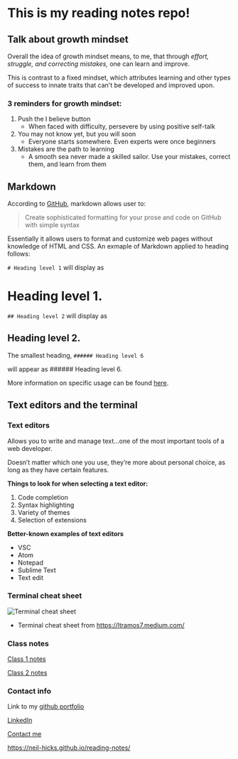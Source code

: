 # This is my reading notes repo!

## Talk about growth mindset

Overall the idea of growth mindset means, to me, 
that through _effort, struggle, and correcting mistakes,_ 
one can learn and improve.

This is contrast to a fixed mindset, which attributes
learning and other types of success to innate traits
that can't be developed and improved upon.

### 3 reminders for growth mindset:

  1. Push the I believe button
     - When faced with difficulty, persevere by using positive self-talk
  2. You may not know yet, but you will soon
     - Everyone starts somewhere.  Even experts were once beginners
  3. Mistakes are the path to learning
     - A smooth sea never made a skilled sailor.  Use your mistakes, 
    correct them, and learn from them


## Markdown

According to [GitHub](https://docs.github.com/en/get-started/writing-on-github/getting-started-with-writing-and-formatting-on-github/basic-writing-and-formatting-syntax), markdown allows user to: 

> Create sophisticated formatting for your prose and code on GitHub with simple syntax 


Essentially it allows users to format and customize web pages without knowledge of HTML and CSS. An exmaple of Markdown applied to heading follows:

```# Heading level 1``` will display as 

# Heading level 1.

```## Heading level 2``` will display as 

## Heading level 2.  

The smallest heading, ```###### Heading level 6``` 

will appear as ###### Heading level 6.

More information on specific usage can be found [here](https://docs.github.com/en/get-started/writing-on-github/getting-started-with-writing-and-formatting-on-github/basic-writing-and-formatting-syntax).



## Text editors and the terminal

### Text editors

Allows you to write and manage text…one of the most important tools of a web developer.

Doesn’t matter which one you use, they’re more about personal choice, as long as they have 
certain features.

**Things to look for when selecting a text editor:**
  1. Code completion
  2. Syntax highlighting
  3. Variety of themes
  4. Selection of extensions

**Better-known examples of text editors**
  - VSC
  - Atom
  - Notepad
  - Sublime Text 
  - Text edit


### Terminal cheat sheet

![Terminal cheat sheet](https://miro.medium.com/max/1400/1*CZ_83PbU9syxWpJw5k8CQQ.png) 

- Terminal cheat sheet from https://ltramos7.medium.com/


### Class notes

[Class 1 notes](class1.md)

[Class 2 notes](class2.md)

### Contact info

Link to my [github portfolio](https://github.com/neil-hicks)

[LinkedIn](https://www.linkedin.com/in/neilhicks)

[Contact me](mailto:patrick.n.hicks@gmail.com)

https://neil-hicks.github.io/reading-notes/



